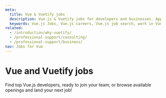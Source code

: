 ```yaml
---
meta:
  title: Vue & Vuetify jobs
  description: Vue.js & Vuetify jobs for developers and businesses. Apply to Software Engineer, Full Stack Developer, Senior Software Engineer and more!
  keywords: Vue.js Jobs, Vue.js careers, Vue.js job search, work in Vue.js, Vuetify jobs for Vue
related:
  - /introduction/why-vuetify/
  - /professional-support/consulting/
  - /professional-support/business/
nav: Jobs for Vue
---
```


# Vue and Vuetify jobs

Find top Vue.js developers, ready to join your team; or browse available openings and land your next job!

<entry-ad />

<vue-jobs />

<backmatter />
